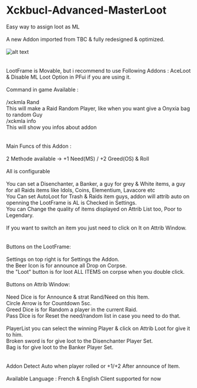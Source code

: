 # Xckbucl-Advanced-MasterLoot
Easy way to assign loot as ML<br />
<br />
A new Addon imported from TBC & fully redesigned & optimized.<br />
<br />
![alt text](https://preview.ibb.co/eCEjE7/Screenshot_1.png)<br />
<br />
<br />
LootFrame is Movable, but i recommend to use Following Addons : AceLoot & Disable ML Loot Option in PFui if you are using it.
<br />
<br />
Command in game Available :<br />
<br />
/xckmla Rand<br />
This will make a Raid Random Player, like when you want give a Onyxia bag to random Guy<br />
/xckmla info<br />
This will show you infos about addon<br />
<br />
<br />
Main Funcs of this Addon :<br />
<br />
2 Methode available -> +1 Need(MS) / +2 Greed(OS) & Roll <br />
<br />
All is configurable<br />
<br />
You can set a Disenchanter, a Banker, a guy for grey & White items, a guy for all Raids items like Idols, Coins, Elementium, Lavacore etc<br />
You Can set AutoLoot for Trash & Raids item guys, addon will attrib auto on openning the LootFrame is AL is Checked in Settings.<br />
You can Change the quality of items displayed on Attrib List too, Poor to Legendary.<br />
<br />
If you want to switch an item you just need to click on It on Attrib Window.<br />
<br />
<br />
Buttons on the LootFrame:<br />
<br />
Settings on top right is for Settings the Addon.<br />
the Beer Icon is for announce all Drop on Corpse.<br />
the "Loot" button is for loot ALL ITEMS on corpse when you double click.<br />
<br />
Buttons on Attrib Window:<br />
<br />
Need Dice is for Announce & strat Rand/Need on this Item.<br />
Circle Arrow is for Countdown 5sc.<br />
Greed Dice is for Random a player in the current Raid.<br />
Pass Dice is for Reset the need/random list in case you need to do that.<br />
<br />
PlayerList you can select the winning Player & click on Attrib Loot for give it to him.<br />
Broken sword is for give loot to the Disenchanter Player Set.<br />
Bag is for give loot to the Banker Player Set.<br />
<br />
<br />
Addon Detect Auto when player rolled or +1/+2 After announce of Item.
<br />
<br />
Available Language : French & English Client supported for now<br />
